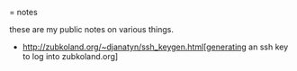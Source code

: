 = notes

these are my public notes on various things.

* http://zubkoland.org/~djanatyn/ssh_keygen.html[generating an ssh key to log into zubkoland.org]
